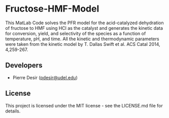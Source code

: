 # Fructose-HMF-Model
This MatLab Code solves the PFR model for the acid-catalyzed dehydration of
fructose to HMF using HCl as the catalyst and generates the kinetic data for 
conversion, yield, and selectivity of the species as a function of temperature, 
pH, and time. All the kinetic and thermodynamic parameters were taken from the 
kinetic model by T. Dallas Swift et al. ACS Catal 2014, 4,259-267.

## Developers
- Pierre Desir (pdesir@udel.edu)

## License
This project is licensed under the MIT license - see the LICENSE.md file for 
details.